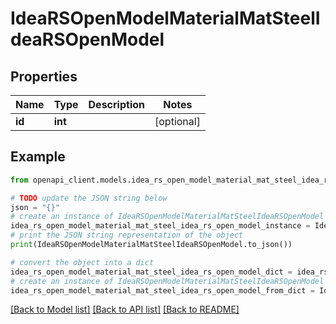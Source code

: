 # IdeaRSOpenModelMaterialMatSteelIdeaRSOpenModel


## Properties

Name | Type | Description | Notes
------------ | ------------- | ------------- | -------------
**id** | **int** |  | [optional] 

## Example

```python
from openapi_client.models.idea_rs_open_model_material_mat_steel_idea_rs_open_model import IdeaRSOpenModelMaterialMatSteelIdeaRSOpenModel

# TODO update the JSON string below
json = "{}"
# create an instance of IdeaRSOpenModelMaterialMatSteelIdeaRSOpenModel from a JSON string
idea_rs_open_model_material_mat_steel_idea_rs_open_model_instance = IdeaRSOpenModelMaterialMatSteelIdeaRSOpenModel.from_json(json)
# print the JSON string representation of the object
print(IdeaRSOpenModelMaterialMatSteelIdeaRSOpenModel.to_json())

# convert the object into a dict
idea_rs_open_model_material_mat_steel_idea_rs_open_model_dict = idea_rs_open_model_material_mat_steel_idea_rs_open_model_instance.to_dict()
# create an instance of IdeaRSOpenModelMaterialMatSteelIdeaRSOpenModel from a dict
idea_rs_open_model_material_mat_steel_idea_rs_open_model_from_dict = IdeaRSOpenModelMaterialMatSteelIdeaRSOpenModel.from_dict(idea_rs_open_model_material_mat_steel_idea_rs_open_model_dict)
```
[[Back to Model list]](../README.md#documentation-for-models) [[Back to API list]](../README.md#documentation-for-api-endpoints) [[Back to README]](../README.md)


